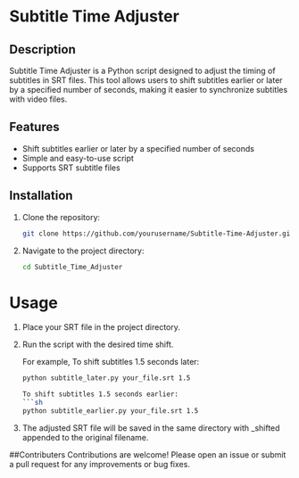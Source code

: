 # Subtitle Time Adjuster

## Description
Subtitle Time Adjuster is a Python script designed to adjust the timing of subtitles in SRT files. This tool allows users to shift subtitles earlier or later by a specified number of seconds, making it easier to synchronize subtitles with video files.

## Features
- Shift subtitles earlier or later by a specified number of seconds
- Simple and easy-to-use script
- Supports SRT subtitle files

## Installation
1. Clone the repository:
   ```sh
   git clone https://github.com/yourusername/Subtitle-Time-Adjuster.git

2. Navigate to the project directory:
   ```sh
   cd Subtitle_Time_Adjuster

# Usage
1. Place your SRT file in the project directory.

2. Run the script with the desired time shift.

   For example,
   To shift subtitles 1.5 seconds later:
   ```sh
   python subtitle_later.py your_file.srt 1.5

   To shift subtitles 1.5 seconds earlier:
   ```sh
   python subtitle_earlier.py your_file.srt 1.5

3. The adjusted SRT file will be saved in the same directory with _shifted appended to the original filename.

##Contributers
Contributions are welcome! Please open an issue or submit a pull request for any improvements or bug fixes.